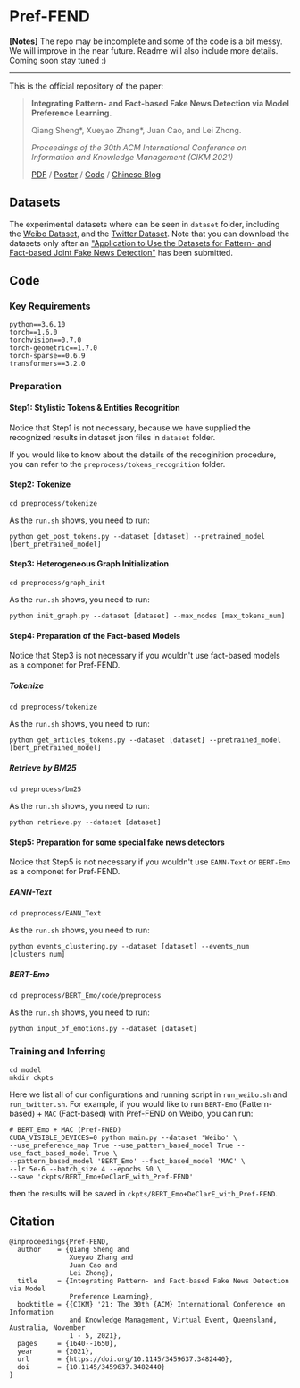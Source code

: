 # Pref-FEND

**[Notes]** The repo may be incomplete and some of the code is a bit messy. We will improve in the near future. Readme will also include more details. Coming soon stay tuned :)

---

This is the official repository of the paper:

> **Integrating Pattern- and Fact-based Fake News Detection via Model Preference Learning.**
>
> Qiang Sheng\*, Xueyao Zhang\*, Juan Cao, and Lei Zhong.
>
> *Proceedings of the 30th ACM International Conference on Information and Knowledge Management (CIKM 2021)*
>
> [PDF](https://dl.acm.org/doi/10.1145/3459637.3482440) / [Poster](https://www.zhangxueyao.com/data/cikm2021-PrefFEND-poster.pdf) / [Code](https://github.com/ICTMCG/Pref-FEND) / [Chinese Blog](https://zhuanlan.zhihu.com/p/414464291)

## Datasets

The experimental datasets where can be seen in `dataset` folder, including the [Weibo Dataset](https://github.com/ICTMCG/Pref-FEND/tree/main/dataset/Weibo), and the [Twitter Dataset](https://github.com/ICTMCG/Pref-FEND/tree/main/dataset/Twitter). Note that you can download the datasets only after an ["Application to Use the Datasets for Pattern- and Fact-based Joint Fake News Detection"](https://forms.office.com/r/HF00qdb3Zk) has been submitted.

## Code

### Key Requirements

```
python==3.6.10
torch==1.6.0
torchvision==0.7.0
torch-geometric==1.7.0
torch-sparse==0.6.9
transformers==3.2.0
```

### Preparation 

#### Step1: Stylistic Tokens & Entities Recognition

Notice that Step1 is not necessary, because we have supplied the recognized results in dataset json files in `dataset` folder. 

If you would like to know about the details of the recoginition procedure, you can refer to the `preprocess/tokens_recognition` folder.

#### Step2: Tokenize

```
cd preprocess/tokenize
```

As the `run.sh` shows, you need to run:

```
python get_post_tokens.py --dataset [dataset] --pretrained_model [bert_pretrained_model]
```

#### Step3: Heterogeneous Graph Initialization

```
cd preprocess/graph_init
```

As the `run.sh` shows, you need to run:

```
python init_graph.py --dataset [dataset] --max_nodes [max_tokens_num]
```

#### Step4: Preparation of the Fact-based Models

Notice that Step3 is not necessary if you wouldn't use fact-based models as a componet for Pref-FEND.

##### Tokenize

```
cd preprocess/tokenize
```

As the `run.sh` shows, you need to run:

```
python get_articles_tokens.py --dataset [dataset] --pretrained_model [bert_pretrained_model]
```

##### Retrieve by BM25

```
cd preprocess/bm25
```

As the `run.sh` shows, you need to run:

```
python retrieve.py --dataset [dataset]
```

#### Step5: Preparation for some special fake news detectors

Notice that Step5 is not necessary if you wouldn't use `EANN-Text` or `BERT-Emo` as a componet for Pref-FEND.

##### EANN-Text

```
cd preprocess/EANN_Text
```

As the `run.sh` shows, you need to run:

```
python events_clustering.py --dataset [dataset] --events_num [clusters_num]
```

##### BERT-Emo

```
cd preprocess/BERT_Emo/code/preprocess
```

As the `run.sh` shows, you need to run:

```
python input_of_emotions.py --dataset [dataset]
```

### Training and Inferring

```
cd model
mkdir ckpts
```

Here we list all of our configurations and running script in  `run_weibo.sh` and `run_twitter.sh`. For example, if you would like to run `BERT-Emo` (Pattern-based) + `MAC` (Fact-based) with Pref-FEND on Weibo, you can run:

```
# BERT_Emo + MAC (Pref-FNED)
CUDA_VISIBLE_DEVICES=0 python main.py --dataset 'Weibo' \
--use_preference_map True --use_pattern_based_model True --use_fact_based_model True \
--pattern_based_model 'BERT_Emo' --fact_based_model 'MAC' \
--lr 5e-6 --batch_size 4 --epochs 50 \
--save 'ckpts/BERT_Emo+DeClarE_with_Pref-FEND'
```

then the results will be saved in `ckpts/BERT_Emo+DeClarE_with_Pref-FEND`.

## Citation

```
@inproceedings{Pref-FEND,
  author    = {Qiang Sheng and
               Xueyao Zhang and
               Juan Cao and
               Lei Zhong},
  title     = {Integrating Pattern- and Fact-based Fake News Detection via Model
               Preference Learning},
  booktitle = {{CIKM} '21: The 30th {ACM} International Conference on Information
               and Knowledge Management, Virtual Event, Queensland, Australia, November
               1 - 5, 2021},
  pages     = {1640--1650},
  year      = {2021},
  url       = {https://doi.org/10.1145/3459637.3482440},
  doi       = {10.1145/3459637.3482440}
}
```

